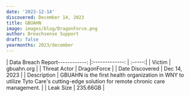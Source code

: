 ```yaml
---
date: '2023-12-14'
discovered: December 14, 2023
title: GBUAHN
image: images/blog/DragonForce.png
author: Breachsense Support
draft: false
yearmonths: 2023/december
---
```


| Data Breach Report------------:     |:-------------:    | :-----:|
| Victim      | gbuahn.org      | 
| Threat Actor      | DragonForce      | 
| Date Discovered      | Dec 14, 2023      | 
| Description      | GBUAHN is the first health organization in WNY to utilize Tyto Care's cutting-edge solution for remote chronic care management.      | 
| Leak Size      | 235.66GB      | 

